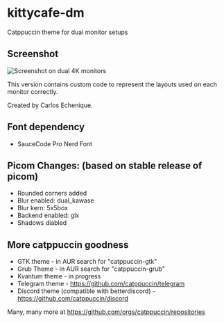 # kittycafe-dm
Catppuccin theme for dual monitor setups

## Screenshot
![Screenshot on dual 4K monitors](/screenshot.png)

This version contains custom code to represent the layouts used on each monitor correctly.

Created by Carlos Echenique.

## Font dependency
- SauceCode Pro Nerd Font

## Picom Changes: (based on stable release of picom)
- Rounded corners added
- Blur enabled: dual_kawase
- Blur kern: 5x5box
- Backend enabled: glx
- Shadows diabled

## More catppuccin goodness
- GTK theme - in AUR search for "catppuccin-gtk"
- Grub Theme - in AUR search for "catppuccin-grub"
- Kvantum theme - in progress
- Telegram theme - https://github.com/catppuccin/telegram
- Discord theme (compatible with betterdiscord) - https://github.com/catppuccin/discord

Many, many more at https://github.com/orgs/catppuccin/repositories
